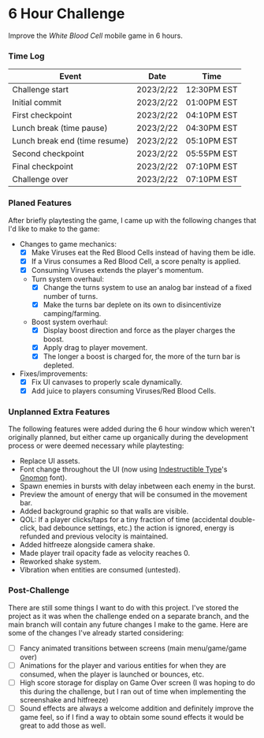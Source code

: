# 6 Hour Challenge

Improve the *White Blood Cell* mobile game in 6 hours.

### Time Log

| Event                         | Date      | Time          |
|-------------------------------|-----------|---------------|
|Challenge start                | 2023/2/22 | 12:30PM EST   |
|Initial commit                 | 2023/2/22 | 01:00PM EST   |
|First checkpoint               | 2023/2/22 | 04:10PM EST   |
|Lunch break (time pause)       | 2023/2/22 | 04:30PM EST   |
|Lunch break end (time resume)  | 2023/2/22 | 05:10PM EST   |
|Second checkpoint              | 2023/2/22 | 05:55PM EST   |
|Final checkpoint               | 2023/2/22 | 07:10PM EST   |
|Challenge over                 | 2023/2/22 | 07:10PM EST   |

### Planed Features

After briefly playtesting the game, I came up with the following changes that I'd like to make to the game:

- Changes to game mechanics:
    - [x] Make Viruses eat the Red Blood Cells instead of having them be idle.
    - [x] If a Virus consumes a Red Blood Cell, a score penalty is applied.
    - [x] Consuming Viruses extends the player's momentum.
    - Turn system overhaul:
        - [x] Change the turns system to use an analog bar instead of a fixed number of turns.
        - [x] Make the turns bar deplete on its own to disincentivize camping/farming.
    - Boost system overhaul:
        - [x] Display boost direction and force as the player charges the boost.
        - [x] Apply drag to player movement.
        - [x] The longer a boost is charged for, the more of the turn bar is depleted.
- Fixes/improvements:
    - [x] Fix UI canvases to properly scale dynamically.
    - [x] Add juice to players consuming Viruses/Red Blood Cells.
    
### Unplanned Extra Features

The following features were added during the 6 hour window which weren't originally planned, but either came up organically during the development process or were deemed necessary while playtesting:

- Replace UI assets.
- Font change throughout the UI (now using [Indestructible Type](https://indestructibletype.com/)'s [Gnomon](https://indestructibletype.com/Gnomon.html) font).
- Spawn enemies in bursts with delay inbetween each enemy in the burst.
- Preview the amount of energy that will be consumed in the movement bar.
- Added background graphic so that walls are visible.
- QOL: If a player clicks/taps for a tiny fraction of time (accidental double-click, bad debounce settings, etc.) the action is ignored, energy is refunded and previous velocity is maintained.
- Added hitfreeze alongside camera shake.
- Made player trail opacity fade as velocity reaches 0.
- Reworked shake system.
- Vibration when entities are consumed (untested).

### Post-Challenge

There are still some things I want to do with this project. I've stored the project as it was when the challenge ended on a separate branch, and the main branch will contain any future changes I make to the game. Here are some of the changes I've already started considering:

- [ ] Fancy animated transitions between screens (main menu/game/game over)
- [ ] Animations for the player and various entities for when they are consumed, when the player is launched or bounces, etc.
- [ ] High score storage for display on Game Over screen (I was hoping to do this during the challenge, but I ran out of time when implementing the screenshake and hitfreeze)
- [ ] Sound effects are always a welcome addition and definitely improve the game feel, so if I find a way to obtain some sound effects it would be great to add those as well.